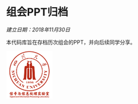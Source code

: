 # 组会PPT归档
*建立日期：2018年11月30日*

本代码库旨在存档历次组会的PPT，并向后续同学分享。

<img src="https://github.com/SCU610/About/blob/master/Pic/SCU_SIPL_LOGO-01.png" width="25%" height="25%">
